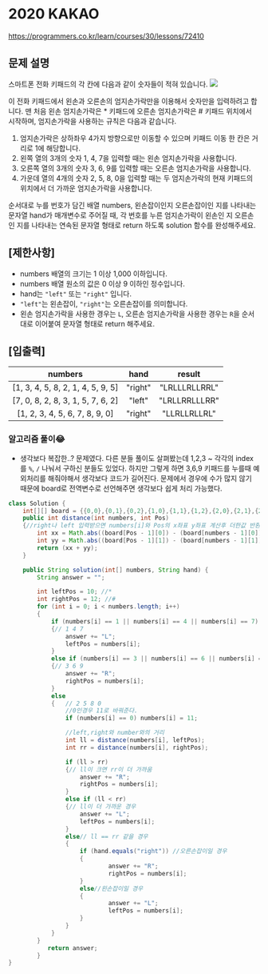 # 2020 KAKAO

https://programmers.co.kr/learn/courses/30/lessons/72410

## 문제 설명

스마트폰 전화 키패드의 각 칸에 다음과 같이 숫자들이 적혀 있습니다.
![](https://grepp-programmers.s3.ap-northeast-2.amazonaws.com/files/production/4b69a271-5f4a-4bf4-9ebf-6ebed5a02d8d/kakao_phone1.png)

이 전화 키패드에서 왼손과 오른손의 엄지손가락만을 이용해서 숫자만을 입력하려고 합니다.
맨 처음 왼손 엄지손가락은 \* 키패드에 오른손 엄지손가락은 # 키패드 위치에서 시작하며, 엄지손가락을 사용하는 규칙은 다음과 같습니다.

1. 엄지손가락은 상하좌우 4가지 방향으로만 이동할 수 있으며 키패드 이동 한 칸은 거리로 1에 해당합니다.
2. 왼쪽 열의 3개의 숫자 1, 4, 7을 입력할 때는 왼손 엄지손가락을 사용합니다.
3. 오른쪽 열의 3개의 숫자 3, 6, 9를 입력할 때는 오른손 엄지손가락을 사용합니다.
4. 가운데 열의 4개의 숫자 2, 5, 8, 0을 입력할 때는 두 엄지손가락의 현재 키패드의 위치에서 더 가까운 엄지손가락을 사용합니다.

순서대로 누를 번호가 담긴 배열 numbers, 왼손잡이인지 오른손잡이인 지를 나타내는 문자열 hand가 매개변수로 주어질 때, 각 번호를 누른 엄지손가락이 왼손인 지 오른손인 지를 나타내는 연속된 문자열 형태로 return 하도록 solution 함수를 완성해주세요.

## [제한사항]

- numbers 배열의 크기는 1 이상 1,000 이하입니다.
- numbers 배열 원소의 값은 0 이상 9 이하인 정수입니다.
- hand는 `"left"` 또는 `"right"` 입니다.
- `"left"`는 왼손잡이, `"right"`는 오른손잡이를 의미합니다.
- 왼손 엄지손가락을 사용한 경우는 `L`, 오른손 엄지손가락을 사용한 경우는 `R`을 순서대로 이어붙여 문자열 형태로 return 해주세요.

## [입출력]

|              numbers              |  hand   |    result     |
| :-------------------------------: | :-----: | :-----------: |
| [1, 3, 4, 5, 8, 2, 1, 4, 5, 9, 5] | "right" | "LRLLLRLLRRL" |
| [7, 0, 8, 2, 8, 3, 1, 5, 7, 6, 2] | "left"  | "LRLLRRLLLRR" |
|  [1, 2, 3, 4, 5, 6, 7, 8, 9, 0]   | "right" | "LLRLLRLLRL"  |

### 알고리즘 풀이😂

- 생각보다 복잡한..? 문제였다. 다른 분들 풀이도 살펴봤는데 1,2,3 ~ 각각의 index를 `%`, `/` 나눠서 구하신 분들도 있었다. 하지만 그렇게 하면 3,6,9 키패드를 누를때 예외처리를 해줘야해서 생각보다 코드가 길어진다. 문제에서 경우에 수가 많지 않기 때문에 board로 전역변수로 선언해주면 생각보다 쉽게 처리 가능했다.

```java
class Solution {
    int[][] board = {{0,0},{0,1},{0,2},{1,0},{1,1},{1,2},{2,0},{2,1},{2,2},{3,0},{3,1},{3,2}};
    public int distance(int numbers, int Pos)
    {//right나 left 입력받으면 numbers[i]와 Pos의 x좌표 y좌표 계산후 더한값 반환
        int xx = Math.abs((board[Pos - 1][0]) - (board[numbers - 1][0]));
        int yy = Math.abs((board[Pos - 1][1]) - (board[numbers - 1][1]));
        return (xx + yy);
    }

    public String solution(int[] numbers, String hand) {
        String answer = "";

        int leftPos = 10; //*
        int rightPos = 12; //#
        for (int i = 0; i < numbers.length; i++)
        {
            if (numbers[i] == 1 || numbers[i] == 4 || numbers[i] == 7)
            {// 1 4 7
                answer += "L";
                leftPos = numbers[i];
            }
            else if (numbers[i] == 3 || numbers[i] == 6 || numbers[i] == 9)
            {// 3 6 9
                answer += "R";
                rightPos = numbers[i];
            }
            else
            {   // 2 5 8 0
                //0인경우 11로 바꿔준다.
                if (numbers[i] == 0) numbers[i] = 11;

                //left,right와 number와의 거리
                int ll = distance(numbers[i], leftPos);
                int rr = distance(numbers[i], rightPos);

                if (ll > rr)
                {// ll이 크면 rr이 더 가까움
                    answer += "R";
                    rightPos = numbers[i];
                }
                else if (ll < rr)
                {// ll이 더 가까운 경우
                    answer += "L";
                    leftPos = numbers[i];
                }
                else// ll == rr 같을 경우
                {
                    if (hand.equals("right")) //오른손잡이일 경우
                    {
                            answer += "R";
                            rightPos = numbers[i];
                    }
                    else//왼손잡이일 경우
                    {
                            answer += "L";
                            leftPos = numbers[i];
                    }
                }
            }
        }
           return answer;
        }
}
```
